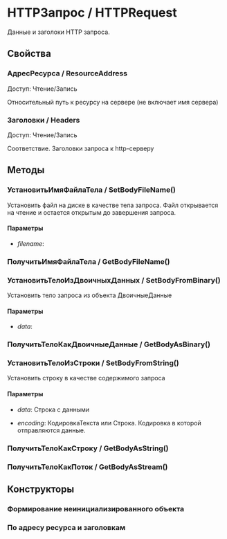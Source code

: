 
# HTTPЗапрос / HTTPRequest

    
    
Данные и заголоки HTTP запроса.


  
  
## Свойства
    
### АдресРесурса / ResourceAddress
Доступ: Чтение/Запись
    
    
Относительный путь к ресурсу на сервере (не включает имя сервера)


  
  
### Заголовки / Headers
Доступ: Чтение/Запись
    
    
Соответствие. Заголовки запроса к http-серверу


  
  
## Методы
    
### УстановитьИмяФайлаТела / SetBodyFileName()
    
    
    
Установить файл на диске в качестве тела запроса. Файл открывается на чтение и остается открытым до завершения запроса.


  
  
#### Параметры

* *filename*: 
### ПолучитьИмяФайлаТела / GetBodyFileName()
    
### УстановитьТелоИзДвоичныхДанных / SetBodyFromBinary()
    
    
    
Установить тело запроса из объекта ДвоичныеДанные


  
  
#### Параметры

* *data*: 
### ПолучитьТелоКакДвоичныеДанные / GetBodyAsBinary()
    
### УстановитьТелоИзСтроки / SetBodyFromString()
    
    
    
Установить строку в качестве содержимого запроса


  
  
#### Параметры

* *data*: Строка с данными

* *encoding*: КодировкаТекста или Строка. Кодировка в которой отправляются данные.

### ПолучитьТелоКакСтроку / GetBodyAsString()
    
### ПолучитьТелоКакПоток / GetBodyAsStream()
    
## Конструкторы

  
### Формирование неинициализированного объекта
### По адресу ресурса и заголовкам
